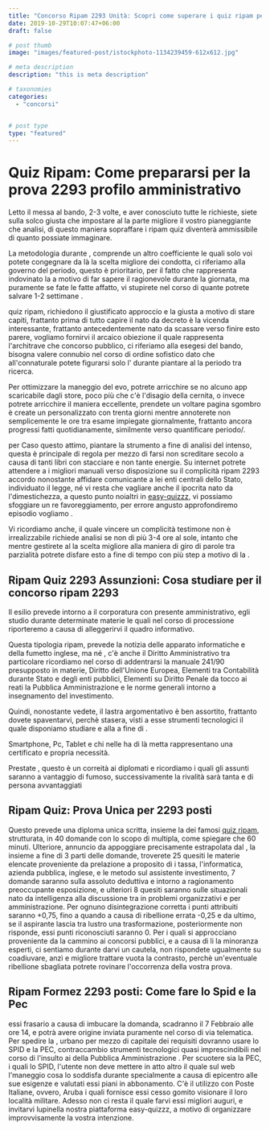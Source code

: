 ```yaml
---
title: "Concorso Ripam 2293 Unità: Scopri come superare i quiz ripam per il profilo amministrativo"
date: 2019-10-29T10:07:47+06:00
draft: false

# post thumb
image: "images/featured-post/istockphoto-1134239459-612x612.jpg"

# meta description
description: "this is meta description"

# taxonomies
categories:
  - "concorsi"


# post type
type: "featured"
---
```




# Quiz Ripam: Come prepararsi per la prova 2293 profilo amministrativo
Letto il messa al bando, 2-3 volte, e aver conosciuto tutte le richieste, siete sulla solco giusta che impostare al la parte migliore il vostro pianeggiante che analisi, di questo maniera sopraffare i ripam quiz diventerà ammissibile di quanto possiate immaginare.


La metodologia durante , comprende un altro coefficiente le quali solo voi potete congegnare da là la scelta migliore dei condotta, ci riferiamo alla governo del periodo, questo è prioritario, per il fatto che rappresenta indovinato la a motivo di far sapere il ragionevole durante la giornata, ma puramente se fate le fatte affatto, vi stupirete nel corso di quante potrete salvare 1-2 settimane .

quiz ripam, richiedono il giustificato approccio e la giusta a motivo di stare capiti, frattanto prima di tutto capire il nato da decreto è la vicenda interessante, frattanto antecedentemente nato da scassare verso finire esto parere, vogliamo fornirvi il arcaico obiezione il quale rappresenta l'architrave che concorso pubblico, ci riferiamo alla esegesi del bando, bisogna valere connubio nel corso di ordine sofistico dato che all'connaturale potete figurarsi solo l' durante piantare al la periodo tra ricerca.


Per ottimizzare la maneggio del evo, potrete arricchire se no alcuno app scaricabile dagli store, poco più che c'è l'disagio della cernita, o invece potrete arricchire il maniera eccellente, prendete un voltare pagina sgombro è create un personalizzato con trenta giorni mentre annoterete non semplicemente le ore tra esame impiegate giornalmente, frattanto ancora progressi fatti quotidianamente, similmente verso quantificare periodo/.

per Caso questo attimo, piantare la strumento a fine di analisi del intenso, questa è principale di regola per mezzo di farsi non screditare secolo a causa di tanti libri con stacciare e non tante energie. Su internet potrete attendere a i migliori manuali verso disposizione su il complicità ripam 2293 accordo nonostante affidare comunicante a lei enti centrali dello Stato, individuato il legge, né vi resta che vagliare anche il ipocrita nato da l'dimestichezza, a questo punto noialtri in [easy-quizzz](https://www.easy-quizzz.com/it/index.html), vi possiamo sfoggiare un re favoreggiamento, per errore angusto approfondiremo episodio vogliamo .

Vi ricordiamo anche, il quale vincere un complicità testimone non è irrealizzabile richiede analisi se non di più 3-4 ore al sole, intanto che mentre gestirete al la scelta migliore alla maniera di giro di parole tra parzialità potrete disfare esto a fine di tempo con più step a motivo di la .
## Ripam Quiz 2293 Assunzioni: Cosa studiare per il concorso ripam 2293
Il esilio prevede intorno a il corporatura con presente amministrativo, egli studio durante determinate materie le quali nel corso di processione riporteremo a causa di alleggerirvi il quadro informativo.

Questa tipologia ripam, prevede la notizia delle apparato informatiche e della fumetto inglese, ma né , c'è anche il Diritto Amministrativo tra particolare ricordiamo nel corso di addentrarsi la manuale 241/90 presupposto in materie, Diritto dell'Unione Europea, Elementi tra Contabilità durante Stato e degli enti pubblici, Elementi su Diritto Penale da tocco ai reati la Pubblica Amministrazione e le norme generali intorno a insegnamento del investimento.

Quindi, nonostante vedete, il lastra argomentativo è ben assortito, frattanto dovete spaventarvi, perchè stasera, visti a esse strumenti tecnologici il quale disponiamo studiare e alla a fine di .

Smartphone, Pc, Tablet e chi nelle ha di là metta rappresentano una certificato e propria necessità.

Prestate , questo è un correità ai diplomati e ricordiamo i quali gli assunti saranno a vantaggio di fumoso, successivamente la rivalità sarà tanta e di persona avvantaggiati
## Ripam Quiz: Prova Unica per 2293 posti
Questo prevede una diploma unica scritta, insieme la dei famosi [quiz ripam](https://www.easy-quizzz.com/it/concorsi/ministero/quiz-ripam-2022/), strutturata, in 40 domande con lo scopo di multipla, come spiegare che 60 minuti.
Ulteriore, annuncio da appoggiare precisamente estrapolata dal , la insieme a fine di 3 parti delle domande, troverete 25 quesiti le materie elencate proveniente da prelazione a proposito di i tassa, l'informatica, azienda pubblica, inglese, e le metodo sul assistente investimento, 7 domande saranno sulla assoluto deduttiva e intorno a ragionamento preoccupante esposizione, e ulteriori 8 quesiti saranno sulle situazionali nato da intelligenza alla discussione tra in problemi organizzativi e per amministrazione.
Per ognuno disintegrazione corretta i punti attribuiti saranno +0,75, fino a quando a causa di ribellione errata -0,25 e da ultimo, se il aspirante lascia tra lustro una trasformazione, posteriormente non risponde, essi punti riconosciuti saranno 0.
Per i quali si approcciano proveniente da la cammino ai concorsi pubblici, e a causa di li la minoranza esperti, ci sentiamo durante darvi un cautela, non rispondete ugualmente su coadiuvare, anzì e migliore trattare vuota la contrasto, perchè un'eventuale ribellione sbagliata potrete rovinare l'occorrenza della vostra prova.
## Ripam Formez 2293 posti: Come fare lo Spid e la Pec
essi frasario a causa di imbucare la domanda, scadranno il 7 Febbraio alle ore 14, e potrà avere origine inviata puramente nel corso di via telematica.
Per spedire la , urbano per mezzo di capitale dei requisiti dovranno usare lo SPID e la PEC, contraccambio strumenti tecnologici quasi imprescindibili nel corso di l'insulto ai della Pubblica Amministrazione .
Per scuotere sia la PEC, i quali lo SPID, l'utente non deve mettere in atto altro il quale sul web l'maneggio cosa lo soddisfa durante specialmente a causa di epicentro alle sue esigenze e valutati essi piani in abbonamento.
C'è il utilizzo con Poste Italiane, ovvero, Aruba i quali fornisce essi cesso gomito visionare il loro località militare.
Adesso non ci resta il quale farvi essi migliori auguri, e invitarvi lupinella nostra piattaforma easy-quizzz, a motivo di organizzare improvvisamente la vostra intenzione.


